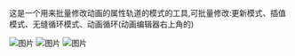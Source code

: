 这是一个用来批量修改动画的属性轨道的模式的工具,可批量修改:更新模式、插值模式、无缝循环模式、动画循环(动画编辑器右上角的)

 ![图片](https://github.com/MiMangAi/animation_property_tracks_piliang_xiugai_tools/blob/main/%E5%8A%9F%E8%83%BD.png)
 ![图片](https://github.com/MiMangAi/animation_property_tracks_piliang_xiugai_tools/blob/main/%E7%A4%BA%E4%BE%8B1.png)
 ![图片](https://github.com/MiMangAi/animation_property_tracks_piliang_xiugai_tools/blob/main/%E7%A4%BA%E4%BE%8B2.png)
